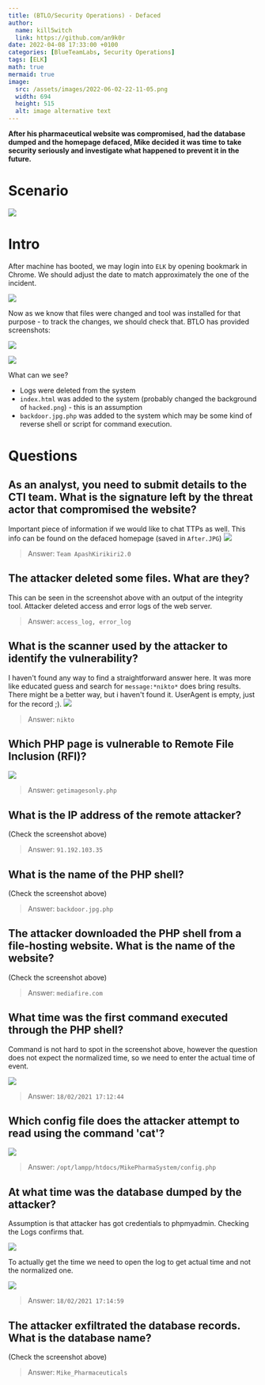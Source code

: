 ```yaml
---
title: (BTLO/Security Operations) - Defaced
author:
  name: kill5witch
  link: https://github.com/an9k0r
date: 2022-04-08 17:33:00 +0100
categories: [BlueTeamLabs, Security Operations]
tags: [ELK]
math: true
mermaid: true
image:
  src: /assets/images/2022-06-02-22-11-05.png
  width: 694
  height: 515
  alt: image alternative text
---
```

**After his pharmaceutical website was compromised, had the database dumped and the homepage defaced, Mike decided it was time to take security seriously and investigate what happened to prevent it in the future.**

# Scenario
![](/assets/images/2022-06-02-22-12-01.png)

# Intro
After machine has booted, we may login into `ELK` by opening bookmark in Chrome. We should adjust the date to match approximately the one of the incident.

![](/assets/images/2022-06-03-08-24-49.png)

Now as we know that files were changed and tool was installed for that purpose - to track the changes, we should check that. BTLO has provided screenshots:

![](/assets/images/2022-06-03-08-40-58.png)

![](/assets/images/2022-06-03-08-40-32.png)

What can we see?
- Logs were deleted from the system
- `index.html` was added to the system (probably changed the background of `hacked.png`) - this is an assumption
- `backdoor.jpg.php` was added to the system which may be some kind of reverse shell or script for command execution.

# Questions
## As an analyst, you need to submit details to the CTI team. What is the signature left by the threat actor that compromised the website?
Important piece of information if we would like to chat TTPs as well. This info can be found on the defaced homepage (saved in `After.JPG`)
![](/assets/images/2022-06-03-09-16-25.png)

> Answer: `Team ApashKirikiri2.0`

## The attacker deleted some files. What are they? 
This can be seen in the screenshot above with an output of the integrity tool. Attacker deleted access and error logs of the web server.

> Answer: `access_log, error_log`

## What is the scanner used by the attacker to identify the vulnerability?
I haven't found any way to find a straightforward answer here. It was more like educated guess and search for `message:*nikto*` does bring results. There might be a better way, but i haven't found it. UserAgent is empty, just for the record ;).
![](/assets/images/2022-06-03-09-54-46.png)

> Answer: `nikto`

## Which PHP page is vulnerable to Remote File Inclusion (RFI)?
![](/assets/images/2022-06-03-09-21-20.png)

> Answer: `getimagesonly.php`

## What is the IP address of the remote attacker?
(Check the screenshot above)

> Answer: `91.192.103.35`

## What is the name of the PHP shell?
(Check the screenshot above)

> Answer: `backdoor.jpg.php`

## The attacker downloaded the PHP shell from a file-hosting website. What is the name of the website?
(Check the screenshot above)

> Answer: `mediafire.com`

## What time was the first command executed through the PHP shell?
Command is not hard to spot in the screenshot above, however the question does not expect the normalized time, so we need to enter the actual time of event.

![](/assets/images/2022-06-03-09-30-55.png)

> Answer: `18/02/2021 17:12:44`

## Which config file does the attacker attempt to read using the command 'cat'?
![](/assets/images/2022-06-03-09-28-06.png)

> Answer: `/opt/lampp/htdocs/MikePharmaSystem/config.php`

## At what time was the database dumped by the attacker?
Assumption is that attacker has got credentials to phpmyadmin. Checking the Logs confirms that. 

![](/assets/images/2022-06-03-09-48-49.png)

To actually get the time we need to open the log to get actual time and not the normalized one.

![](/assets/images/2022-06-03-09-47-07.png)

> Answer: `18/02/2021 17:14:59`

## The attacker exfiltrated the database records. What is the database name?
(Check the screenshot above)

> Answer: `Mike_Pharmaceuticals`